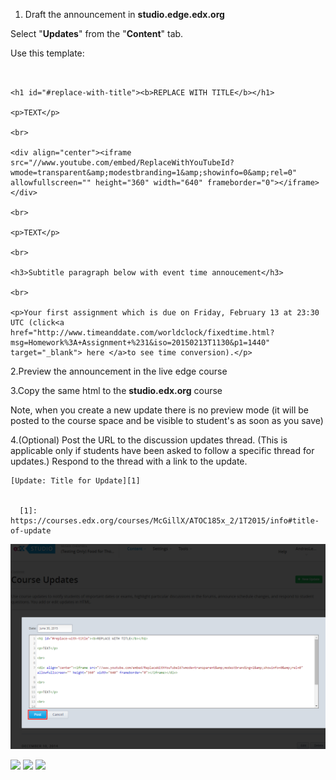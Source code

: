1. Draft the announcement in **studio.edge.edx.org** 

Select "**Updates**" from the "**Content**" tab.

Use this template: 
```


<h1 id="#replace-with-title"><b>REPLACE WITH TITLE</b></h1>

<p>TEXT</p>

<br>

<div align="center"><iframe src="//www.youtube.com/embed/ReplaceWithYouTubeId?wmode=transparent&amp;modestbranding=1&amp;showinfo=0&amp;rel=0" allowfullscreen="" height="360" width="640" frameborder="0"></iframe></div>

<br>

<p>TEXT</p>

<br>

<h3>Subtitle paragraph below with event time annoucement</h3>

<br>

<p>Your first assignment which is due on Friday, February 13 at 23:30 UTC (click<a href="http://www.timeanddate.com/worldclock/fixedtime.html?msg=Homework%3A+Assignment+%231&iso=20150213T1130&p1=1440" target="_blank"> here </a>to see time conversion).</p>

```
2.Preview the announcement in the live edge course

3.Copy the same html to the **studio.edx.org** course

Note, when you create a new update there is no preview mode (it will be posted to the course space and be visible to student's as soon as you save)

4.(Optional) Post the URL to the discussion updates thread. (This is applicable only if students have been asked to follow a specific thread for updates.) Respond to the thread with a link to the update.

```
[Update: Title for Update][1]


  [1]: https://courses.edx.org/courses/McGillX/ATOC185x_2/1T2015/info#title-of-update

```


![CourseAnnoucement Screenshot 2](../images/CourseAnnoucement2.png)

<img src="https://github.com/McGillX/how-to/blob/master/Web%20Images/CourseAnnoucement.png?raw=true"/>
<img src="https://github.com/McGillX/how-to/blob/master/Web%20Images/CourseAnnoucement2.png?raw=true"/>
<img src="https://github.com/McGillX/how-to/blob/master/Web%20Images/CourseAnnoucement3Preview.png?raw=true"/>

